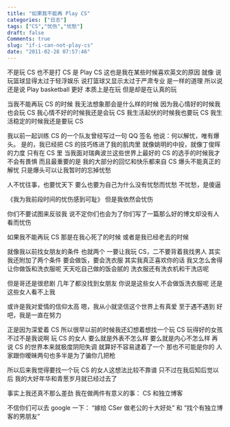 ```yaml
---
title: "如果我不能再 Play CS"
categories: ["日志"]
tags: ["CS","忧伤","忧愁"]
draft: false
Comments: true
slug: "if-i-can-not-play-cs"
date: "2011-02-28 07:57:46"
---
```


不是玩 CS 也不是打 CS
是 Play CS
这也是我在某些时候喜欢英文的原因
就像
说玩篮球显得太过于轻浮娱乐
说打篮球又显示太过于严肃专业
是一样的道理
所以说还是说 Play basketball 更好
本质上是在玩
但是却是在认真的玩

当我不能再玩 CS 的时候
我无法想象那会是什么样的时候
因为我心情好的时候我也会玩 CS
我心情不好的时候我还是会玩 CS
我生活起伏的时候我也要玩 CS
我生活稳定的时候我还是要玩 CS

我以前一起训练 CS 的一个队友曾经写过一句 QQ 签名
他说：何以解忧，唯有爆头。
是的，我已经把 CS 的技巧练进了我的肌肉里
就像姚明的中投，就像丁俊晖的力度
只有在 CS 里
当我面对瑞典波兰这些世界上最好的 CS 的选手的时候我才不会有畏惧
而且最重要的是
我的大部分的回忆和快乐都来自 CS
爆头不能真正的解忧
只是爆头可以让我暂时的忘掉忧愁

人不忧往事，也要忧天下
要么也要为自己为什么没有忧愁而忧愁
不忧愁，是傻逼

《我为我前段时间的忧伤感到可耻》
但是我依然会忧伤

你们不要试图来反驳我
说不定你们也会为了你们写了一篇那么好的博文却没有人看而忧伤

如果我不能再玩 CS
那是在我心死了的时候
或者是我已经老去的时候

就像我以前找女朋友的条件
也就两个
一要让我玩 CS，二不要背着我找男人
其实我还附加了两个条件
要会做饭，要会洗衣服
其实我真正喜欢你的话
我又怎么舍得让你做饭和洗衣服呢
天天吃自己做的饭会腻的
洗衣服还有洗衣机和干洗店呢

但是哥还是很悲剧
几年了都没找到女朋友
你说是这些女人不会做饭洗衣服呢
还是这些女人看不上我

或许是我对爱情的信仰太高
嗯，我从小就坚信这个世界上有真爱
至于遇不遇到
好吧，我是一直在努力

正是因为深爱着 CS
所以很早以前的时候我还幻想着想找一个玩 CS 玩得好的女孩
不过不是我说啊
玩 CS 的女人
要么就是外表不怎么样
要么就是内心不怎么样
再说 CS 的世界本来就极度阴阳失调
就算好不容易逮着了一个
那也不可能是你的
人家跟你暧昧两句也多半是为了骗你几把枪

所以后来我觉得要找一个玩 CS 的女人这想法比较不靠谱
只不过在我后知后觉以后
我的大好年华和青葱岁月就已经过去了

事实上我还真不那么差劲
我在做两件有意义的事：
CS 和独立博客

不信你们可以去 google 一下：
“嫁给 CSer 做老公的十大好处” 和 “找个有独立博客的男朋友”

